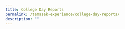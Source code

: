 ```yaml
---
title: College Day Reports
permalink: /temasek-experience/college-day-reports/
description: ""
---
```

